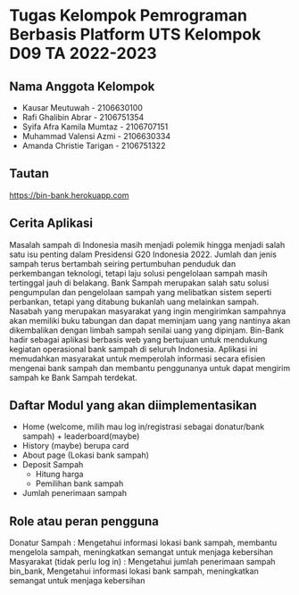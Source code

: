 # Tugas Kelompok Pemrograman Berbasis Platform UTS Kelompok D09 TA 2022-2023

## Nama Anggota Kelompok 

- Kausar Meutuwah - 2106630100
- Rafi Ghalibin Abrar - 2106751354
- Syifa Afra Kamila Mumtaz - 2106707151
- Muhammad Valensi Azmi - 2106630334
- Amanda Christie Tarigan - 2106751322 

## Tautan 
https://bin-bank.herokuapp.com

## Cerita Aplikasi

Masalah sampah di Indonesia masih menjadi polemik hingga menjadi salah satu isu penting dalam Presidensi G20 Indonesia 2022. Jumlah dan jenis sampah terus bertambah seiring pertumbuhan penduduk dan perkembangan teknologi, tetapi laju solusi pengelolaan sampah masih tertinggal jauh di belakang. Bank Sampah merupakan salah satu solusi pengumpulan dan pengelolaan sampah yang melibatkan sistem seperti perbankan, tetapi yang ditabung bukanlah uang melainkan sampah. Nasabah yang merupakan masyarakat yang ingin mengirimkan sampahnya akan memiliki buku tabungan dan dapat meminjam uang yang nantinya akan dikembalikan dengan limbah sampah senilai uang yang dipinjam. Bin-Bank hadir sebagai aplikasi berbasis web yang bertujuan untuk mendukung kegiatan operasional bank sampah di seluruh Indonesia. Aplikasi ini memudahkan masyarakat untuk memperolah informasi secara efisien mengenai bank sampah dan membantu penggunanya untuk dapat mengirim sampah ke Bank Sampah terdekat. 

## Daftar Modul yang akan diimplementasikan 

- Home (welcome, milih mau log in/registrasi sebagai donatur/bank sampah) + leaderboard(maybe) 
- History (maybe) berupa card
- About page (Lokasi bank sampah)
- Deposit Sampah
	- Hitung harga
	- Pemilihan bank sampah
- Jumlah penerimaan sampah

## Role atau peran pengguna 

Donatur Sampah : Mengetahui informasi lokasi bank sampah, membantu mengelola sampah, meningkatkan semangat untuk menjaga kebersihan
Masyarakat (tidak perlu log in) : Mengetahui jumlah penerimaan sampah bin_bank,  Mengetahui informasi lokasi bank sampah, meningkatkan semangat untuk menjaga kebersihan
